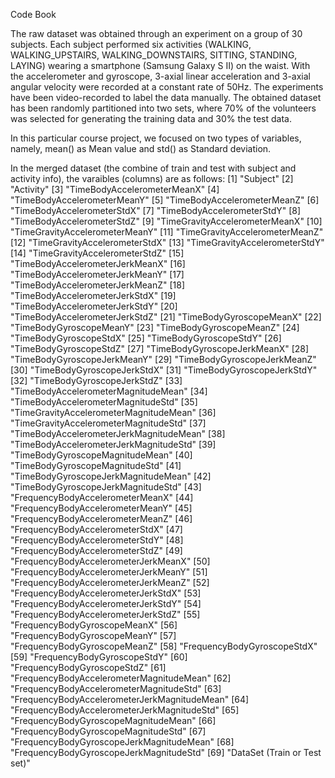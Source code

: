 Code Book

The raw dataset was obtained through an experiment on a group of 30 subjects. Each subject performed six activities (WALKING, WALKING_UPSTAIRS, WALKING_DOWNSTAIRS, SITTING, STANDING, LAYING) wearing a smartphone (Samsung Galaxy S II) on the waist. With the accelerometer and gyroscope, 3-axial linear acceleration and 3-axial angular velocity were recorded at a constant rate of 50Hz. The experiments have been video-recorded to label the data manually. The obtained dataset has been randomly partitioned into two sets, where 70% of the volunteers was selected for generating the training data and 30% the test data.

In this particular course project, we focused on two types of variables, namely, mean() as Mean value and std() as Standard deviation.

In the merged dataset (the combine of train and test with subject and activity info), the varaibles (columns) are as follows:
[1] "Subject"
[2] "Activity"
[3] "TimeBodyAccelerometerMeanX"
[4] "TimeBodyAccelerometerMeanY"
[5] "TimeBodyAccelerometerMeanZ"
[6] "TimeBodyAccelerometerStdX"
[7] "TimeBodyAccelerometerStdY"
[8] "TimeBodyAccelerometerStdZ"
[9] "TimeGravityAccelerometerMeanX"
[10] "TimeGravityAccelerometerMeanY"
[11] "TimeGravityAccelerometerMeanZ"
[12] "TimeGravityAccelerometerStdX"
[13] "TimeGravityAccelerometerStdY"
[14] "TimeGravityAccelerometerStdZ"
[15] "TimeBodyAccelerometerJerkMeanX"
[16] "TimeBodyAccelerometerJerkMeanY"
[17] "TimeBodyAccelerometerJerkMeanZ"
[18] "TimeBodyAccelerometerJerkStdX"
[19] "TimeBodyAccelerometerJerkStdY"
[20] "TimeBodyAccelerometerJerkStdZ"
[21] "TimeBodyGyroscopeMeanX"
[22] "TimeBodyGyroscopeMeanY"
[23] "TimeBodyGyroscopeMeanZ"
[24] "TimeBodyGyroscopeStdX"
[25] "TimeBodyGyroscopeStdY"
[26] "TimeBodyGyroscopeStdZ"
[27] "TimeBodyGyroscopeJerkMeanX"
[28] "TimeBodyGyroscopeJerkMeanY"
[29] "TimeBodyGyroscopeJerkMeanZ"
[30] "TimeBodyGyroscopeJerkStdX"
[31] "TimeBodyGyroscopeJerkStdY"
[32] "TimeBodyGyroscopeJerkStdZ"
[33] "TimeBodyAccelerometerMagnitudeMean"
[34] "TimeBodyAccelerometerMagnitudeStd"
[35] "TimeGravityAccelerometerMagnitudeMean"
[36] "TimeGravityAccelerometerMagnitudeStd"
[37] "TimeBodyAccelerometerJerkMagnitudeMean"
[38] "TimeBodyAccelerometerJerkMagnitudeStd"
[39] "TimeBodyGyroscopeMagnitudeMean"
[40] "TimeBodyGyroscopeMagnitudeStd"
[41] "TimeBodyGyroscopeJerkMagnitudeMean"
[42] "TimeBodyGyroscopeJerkMagnitudeStd"
[43] "FrequencyBodyAccelerometerMeanX"
[44] "FrequencyBodyAccelerometerMeanY"
[45] "FrequencyBodyAccelerometerMeanZ"
[46] "FrequencyBodyAccelerometerStdX"
[47] "FrequencyBodyAccelerometerStdY"
[48] "FrequencyBodyAccelerometerStdZ"
[49] "FrequencyBodyAccelerometerJerkMeanX"
[50] "FrequencyBodyAccelerometerJerkMeanY"
[51] "FrequencyBodyAccelerometerJerkMeanZ"
[52] "FrequencyBodyAccelerometerJerkStdX"
[53] "FrequencyBodyAccelerometerJerkStdY"
[54] "FrequencyBodyAccelerometerJerkStdZ"
[55] "FrequencyBodyGyroscopeMeanX"
[56] "FrequencyBodyGyroscopeMeanY"
[57] "FrequencyBodyGyroscopeMeanZ"
[58] "FrequencyBodyGyroscopeStdX"
[59] "FrequencyBodyGyroscopeStdY"
[60] "FrequencyBodyGyroscopeStdZ"
[61] "FrequencyBodyAccelerometerMagnitudeMean"
[62] "FrequencyBodyAccelerometerMagnitudeStd" 
[63] "FrequencyBodyAccelerometerJerkMagnitudeMean" 
[64] "FrequencyBodyAccelerometerJerkMagnitudeStd" 
[65] "FrequencyBodyGyroscopeMagnitudeMean"
[66] "FrequencyBodyGyroscopeMagnitudeStd"
[67] "FrequencyBodyGyroscopeJerkMagnitudeMean"
[68] "FrequencyBodyGyroscopeJerkMagnitudeStd"
[69] "DataSet (Train or Test set)"